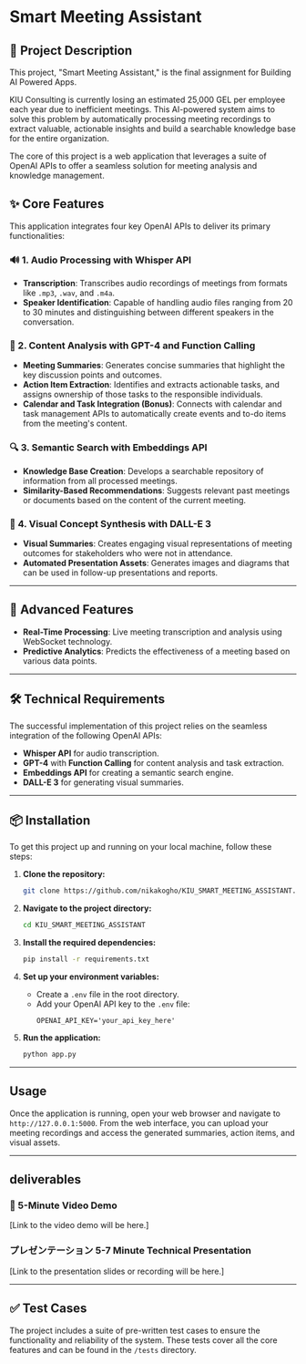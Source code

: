 # Smart Meeting Assistant

## 📜 Project Description

This project, "Smart Meeting Assistant," is the final assignment for Building AI Powered Apps.

KIU Consulting is currently losing an estimated 25,000 GEL per employee each year due to inefficient meetings. This AI-powered system aims to solve this problem by automatically processing meeting recordings to extract valuable, actionable insights and build a searchable knowledge base for the entire organization.

The core of this project is a web application that leverages a suite of OpenAI APIs to offer a seamless solution for meeting analysis and knowledge management.

## ✨ Core Features

This application integrates four key OpenAI APIs to deliver its primary functionalities:

### 🔊 1. Audio Processing with Whisper API

* **Transcription**: Transcribes audio recordings of meetings from formats like `.mp3`, `.wav`, and `.m4a`.
* **Speaker Identification**: Capable of handling audio files ranging from 20 to 30 minutes and distinguishing between different speakers in the conversation.

### 🧠 2. Content Analysis with GPT-4 and Function Calling

* **Meeting Summaries**: Generates concise summaries that highlight the key discussion points and outcomes.
* **Action Item Extraction**: Identifies and extracts actionable tasks, and assigns ownership of those tasks to the responsible individuals.
* **Calendar and Task Integration (Bonus)**: Connects with calendar and task management APIs to automatically create events and to-do items from the meeting's content.

### 🔍 3. Semantic Search with Embeddings API

* **Knowledge Base Creation**: Develops a searchable repository of information from all processed meetings.
* **Similarity-Based Recommendations**: Suggests relevant past meetings or documents based on the content of the current meeting.

### 🎨 4. Visual Concept Synthesis with DALL-E 3

* **Visual Summaries**: Creates engaging visual representations of meeting outcomes for stakeholders who were not in attendance.
* **Automated Presentation Assets**: Generates images and diagrams that can be used in follow-up presentations and reports.

---

## 🚀 Advanced Features

* **Real-Time Processing**: Live meeting transcription and analysis using WebSocket technology.
* **Predictive Analytics**: Predicts the effectiveness of a meeting based on various data points.

---

## 🛠️ Technical Requirements

The successful implementation of this project relies on the seamless integration of the following OpenAI APIs:

* **Whisper API** for audio transcription.
* **GPT-4** with **Function Calling** for content analysis and task extraction.
* **Embeddings API** for creating a semantic search engine.
* **DALL-E 3** for generating visual summaries.

---

## 📦 Installation

To get this project up and running on your local machine, follow these steps:

1.  **Clone the repository:**
    ```bash
    git clone https://github.com/nikakogho/KIU_SMART_MEETING_ASSISTANT.git
    ```

2.  **Navigate to the project directory:**
    ```bash
    cd KIU_SMART_MEETING_ASSISTANT
    ```
3.  **Install the required dependencies:**
    ```bash
    pip install -r requirements.txt
    ```

4.  **Set up your environment variables:**
    * Create a `.env` file in the root directory.
    * Add your OpenAI API key to the `.env` file:
        ```
        OPENAI_API_KEY='your_api_key_here'
        ```

5.  **Run the application:**
    ```bash
    python app.py
    ```

---

## Usage

Once the application is running, open your web browser and navigate to `http://127.0.0.1:5000`. From the web interface, you can upload your meeting recordings and access the generated summaries, action items, and visual assets.

---

##  deliverables

### 🎥 5-Minute Video Demo

[Link to the video demo will be here.]

### プレゼンテーション 5-7 Minute Technical Presentation

[Link to the presentation slides or recording will be here.]

---

## ✅ Test Cases

The project includes a suite of pre-written test cases to ensure the functionality and reliability of the system. These tests cover all the core features and can be found in the `/tests` directory.
